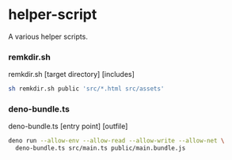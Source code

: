 # helper-script

A various helper scripts.

### remkdir.sh

remkdir.sh [target directory] [includes]

```sh
sh remkdir.sh public 'src/*.html src/assets'
```

### deno-bundle.ts

deno-bundle.ts [entry point] [outfile]

```sh
deno run --allow-env --allow-read --allow-write --allow-net \
  deno-bundle.ts src/main.ts public/main.bundle.js
```

